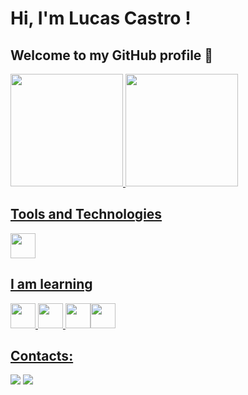 # Hi, I'm Lucas Castro ! 
## Welcome to my GitHub profile 👋




<div>
<a href="https://github.com/castroodev">
<img height="180em" src="https://github-readme-stats.vercel.app/api/top-langs/?username=castroodev&layout=compact&langs_count=7&theme=dark"/>
<img height="180em" src="https://github-readme-stats.vercel.app/api?username=castroodev&show_icons=true&theme=dark&include_all_commits=true&count_private=true"/>
</div>



## Tools and Technologies

<img src="https://cdn.jsdelivr.net/gh/devicons/devicon/icons/git/git-original.svg" width="40" height="40"/>



## I am learning

<img src="https://cdn.jsdelivr.net/gh/devicons/devicon/icons/linux/linux-original.svg" width="40" height="40"/> <img src="https://cdn.jsdelivr.net/gh/devicons/devicon/icons/java/java-original-wordmark.svg" width="40" height="40"/>
<img src="https://cdn.jsdelivr.net/gh/devicons/devicon/icons/spring/spring-original.svg" width="40" height="40"/><img src="https://cdn.jsdelivr.net/gh/devicons/devicon/icons/mysql/mysql-original.svg" width="40" height="40"/> 


## Contacts:

<div>
<a href = "castroodevcontato@gmail.com"><img src="https://img.shields.io/badge/Gmail-D14836?style=for-the-badge&logo=gmail&logoColor=white" target="_blank"></a>
<a href="https://www.linkedin.com/in/castroodev" target="_blank"><img src="https://img.shields.io/badge/-LinkedIn-%230077B5?style=for-the-badge&logo=linkedin&logoColor=white" target="_blank"></a>   
</div>




